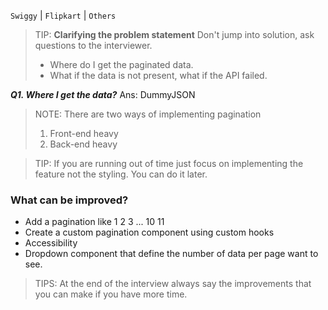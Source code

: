 `Swiggy` | `Flipkart` | `Others`

> TIP: **Clarifying the problem statement**
> Don't jump into solution, ask questions to the interviewer.
>
> - Where do I get the paginated data.
> - What if the data is not present, what if the API failed.

**_Q1. Where I get the data?_**
Ans: DummyJSON

> NOTE: There are two ways of implementing pagination
>
> 1. Front-end heavy
> 2. Back-end heavy

> TIP: If you are running out of time just focus on implementing the feature not the styling. You can do it later.

### What can be improved?

- Add a pagination like 1 2 3 ... 10 11
- Create a custom pagination component using custom hooks
- Accessibility
- Dropdown component that define the number of data per page want to see.

> TIPS: At the end of the interview always say the improvements that you can make if you have more time.

